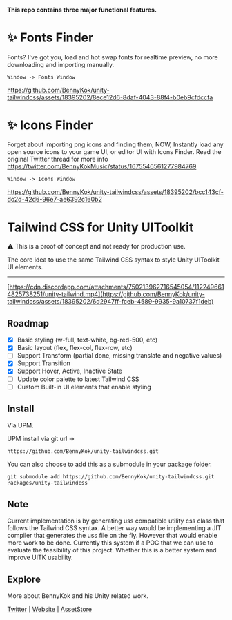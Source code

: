 #### This repo contains three major functional features.

# ✨ Fonts Finder

Fonts? I've got you, load and hot swap fonts for realtime preview, no more downloading and importing manually.

```
Window -> Fonts Window
```

https://github.com/BennyKok/unity-tailwindcss/assets/18395202/8ece12d6-8daf-4043-88f4-b0eb9cfdccfa

# ✨ Icons Finder

Forget about importing png icons and finding them, NOW, Instantly load any open source icons to your game UI, or editor UI with Icons Finder. Read the original Twitter thread for more info https://twitter.com/BennyKokMusic/status/1675546561277984769 

```
Window -> Icons Window
```

https://github.com/BennyKok/unity-tailwindcss/assets/18395202/bcc143cf-dc2d-42d6-96e7-ae6392c160b2

# Tailwind CSS for Unity UIToolkit

⚠️ This is a proof of concept and not ready for production use.

The core idea to use the same Tailwind CSS syntax to style Unity UIToolkit UI elements.

---

[https://cdn.discordapp.com/attachments/750213962716545054/1122496614825738251/unity-tailwind.mp4](https://github.com/BennyKok/unity-tailwindcss/assets/18395202/6d2947ff-fceb-4589-9935-9a10737f1deb)

## Roadmap

- [x] Basic styling (w-full, text-white, bg-red-500, etc)
- [x] Basic layout (flex, flex-col, flex-row, etc)
- [ ] Support Transform (partial done, missing translate and negative values)
- [x] Support Transition
- [x] Support Hover, Active, Inactive State
- [ ] Update color palette to latest Tailwind CSS
- [ ] Custom Built-in UI elements that enable styling 

## Install

Via UPM.

UPM install via git url -> 
```
https://github.com/BennyKok/unity-tailwindcss.git
```

You can also choose to add this as a submodule in your package folder.

```
git submodule add https://github.com/BennyKok/unity-tailwindcss.git Packages/unity-tailwindcss
```

## Note

Current implementation is by generating uss compatible utility css class that follows the Tailwind CSS syntax. A better way would be implementing a JIT compiler that generates the uss file on the fly. However that would enable more work to be done. Currently this system if a POC that we can use to evaluate the feasibility of this project. Whether this is a better system and improve UITK usability.

## Explore
More about BennyKok and his Unity related work.

[Twitter](https://twitter.com/BennyKokMusic) | [Website](https://bennykok.com) | [AssetStore](https://assetstore.unity.com/publishers/28510)

